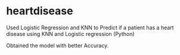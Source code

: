 # heartdisease

Used Logistic Regression and KNN to Predict if a patient has a heart disease using KNN and Logistic regression (Python)

Obtained the model with better Accuracy.
